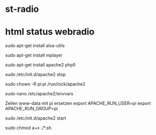 # st-radio
# html status webradio

sudo apt-get install alsa-utils

sudo apt-get install mplayer

sudo apt-get install apache2 php5


sudo /etc/init.d/apache2 stop

sudo chown -R pi:pi /run/lock/apache2


sudo nano /etc/apache2/envvars

Zeilen www-data mit pi ersetzen
export APACHE_RUN_USER=pi
export APACHE_RUN_GROUP=pi

sudo /etc/init.d/apache2 start

sudo chmod a+x ./*.sh
